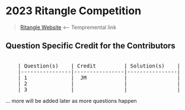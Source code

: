 # 2023 Ritangle Competition
> [Ritangle Website](https://mei.org.uk/ritangle/) ⟵ Tempremental link

## Question Specific Credit for the Contributors
<pre align="center">

| Question(s)    | Credit         | Solution(s)    |
|----------------|----------------|----------------|
| 1              |  JM            |                |
| 2              |                |                |
| 3              |                |                |
</pre>
... more will be added later as more questions happen

